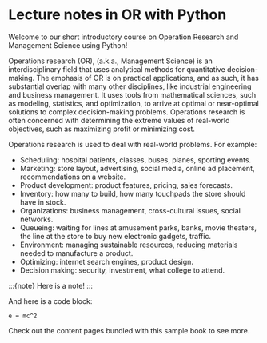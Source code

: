 # Lecture notes in OR with Python

Welcome to our short introductory course on Operation Research and Management Science using Python!

Operations research (OR), (a.k.a., Management Science) is an interdisciplinary field that uses analytical methods for quantitative decision-making. The emphasis of OR is on practical applications, and as such, it has substantial overlap with many other disciplines, like industrial engineering and business management. It uses tools from mathematical sciences, such as modeling, statistics, and optimization, to arrive at optimal or near-optimal solutions to complex decision-making problems. Operations research is often concerned with determining the extreme values of real-world objectives, such as maximizing profit or minimizing cost.

Operations research is used to deal with real-world problems. For example:

* Scheduling: hospital patients, classes, buses, planes, sporting events.
* Marketing: store layout, advertising, social media, online ad placement, recommendations on a website.
* Product development: product features, pricing, sales forecasts.
* Inventory: how many to build, how many touchpads the store should have in stock.
* Organizations: business management, cross-cultural issues, social networks.
* Queueing: waiting for lines at amusement parks, banks, movie theaters, the line at the store to buy new electronic gadgets, traffic.
* Environment: managing sustainable resources, reducing materials needed to manufacture a product.
* Optimizing: internet search engines, product design.
* Decision making: security, investment, what college to attend.

:::{note}
Here is a note!
:::

And here is a code block:

```
e = mc^2
```

Check out the content pages bundled with this sample book to see more.
